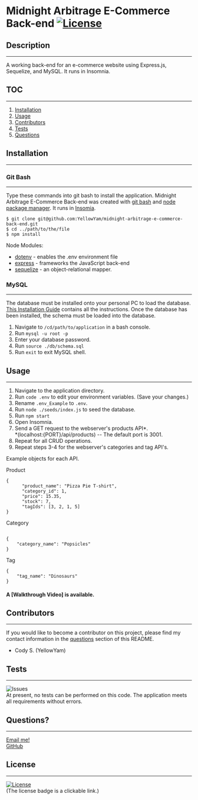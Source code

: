 # Midnight Arbitrage E-Commerce Back-end [![License](https://img.shields.io/badge/License-MIT-yellow.svg)](https://opensource.org/licenses/MIT)
  
## Description
***
  A working back-end for an e-commerce website using Express.js, Sequelize, and MySQL. It runs in Insomnia.

## TOC
***
  1. [Installation](#installation)   
  2. [Usage](#usage)                 
  3. [Contributors](#contributors)
  4. [Tests](#tests)
  5. [Questions](#questions)

## Installation
***
### Git Bash
  ***
  Type these commands into git bash to install the application. Midnight Arbitrage E-Commerce Back-end was created with
  [git bash](https://git-scm.com/) and [node package manager](https://nodejs.org/en/). It runs in [Insomia](https://insomnia.rest/download).

  ```
  $ git clone git@github.com:YellowYam/midnight-arbitrage-e-commerce-back-end.git
  $ cd ../path/to/the/file
  $ npm install
  ``` 

  
  Node Modules:
  + [dotenv](https://www.npmjs.com/package/dotenv) - enables the .env environment file
  + [express](https://www.npmjs.com/package/express) - frameworks the JavaScript back-end
  + [sequelize](https://www.npmjs.com/package/sequelize) - an object-relational mapper.


### MySQL
***

  The database must be installed onto your personal PC to load the database. [This Installation Guide](https://coding-boot-camp.github.io/full-stack/mysql/mysql-installation-guide) contains all the instructions. Once the database has been installed, the schema must be loaded into the database.

  1. Navigate to <code>/cd/path/to/application</code> in a bash console.
  2. Run <code>mysql -u root -p</code>
  3. Enter your database password.
  4. Run <code>source ./db/schema.sql</code>
  5. Run <code>exit</code> to exit MySQL shell.

## Usage
***
1. Navigate to the application directory.
2. Run <code>code .env</code> to edit your environment variables. (Save your changes.)
3. Rename <code>.env_Example</code> to <code>.env</code>.
3. Run <code>node ./seeds/index.js</code> to seed the database.
4. Run <code>npm start</code>
5. Open Insomnia.
6. Send a GET request to the webserver's products API*. <br>*(localhost:{PORT}/api/products) -- The default port is 3001.
7. Repeat for all CRUD operations. 
8. Repeat steps 3-4 for the webserver's categories and tag API's. 

Example objects for each API. <br>

Product
```
{
      "product_name": "Pizza Pie T-shirt",
      "category_id": 1, 
      "price": 15.35,
      "stock": 7,
      "tagIds": [3, 2, 1, 5]
}
```
Category
```

{
	"category_name": "Popsicles"
}
```
Tag
```
{
	"tag_name": "Dinosaurs"
}
```

#### A [Walkthrough Video] is available.

  ## Contributors
  ***
  If you would like to become a contributor on this project, please find my contact information in the [questions](#questions)
  section of this README.

  * Cody S. (YellowYam)

  ## Tests
  ***
  ![Issues](https://img.shields.io/github/issues/YellowYam/Midnight-Arbitrage-E-Commerce-Back-end?style=plastic)<br>
  At present, no tests can be performed on this code. The application meets all requirements without errors.

  ## Questions?
  ***
  <a href = "mailto:cody.scoles@gmail.com"> Email me! </a> <br>
  <a href = "https://www.github.com/YellowYam"> GitHub </a>

  ## License 
  ***

  [![License](https://img.shields.io/badge/License-MIT-yellow.svg)](https://opensource.org/licenses/MIT)<br>
  (The license badge is a clickable link.)
